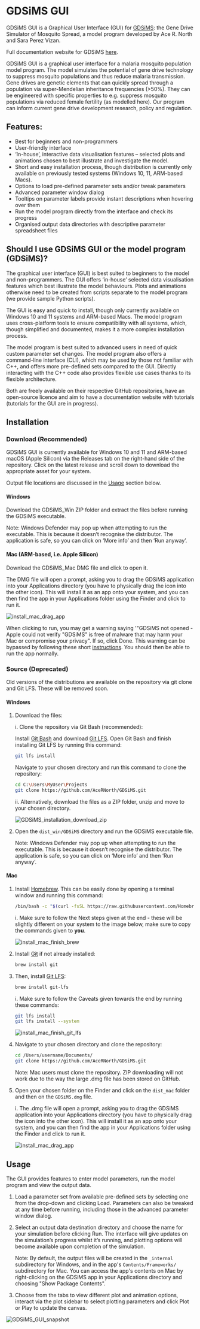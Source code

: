 # GDSiMS GUI
GDSiMS GUI is a Graphical User Interface (GUI) for [GDSiMS](https://github.com/AceRNorth/GeneralMetapop): the Gene Drive Simulator of Mosquito Spread, a model program developed by Ace R. North and Sara Perez Vizan. 

Full documentation website for GDSiMS [here](https://acernorth.github.io/GeneralMetapop/ ).

GDSiMS GUI is a graphical user interface for a malaria mosquito population model program. The model simulates the potential of gene drive technology to suppress mosquito populations and thus reduce malaria transmission. Gene drives are genetic elements that can quickly spread through a population via super-Mendelian inheritance frequencies (>50%). They can be engineered with specific properties to e.g. suppress mosquito populations via reduced female fertility (as modelled here). Our program can inform current gene drive development research, policy and regulation. 

## Features:
- Best for beginners and non-programmers
- User-friendly interface
- ‘In-house’, interactive data visualisation features – selected plots and animations chosen to best illustrate and investigate the model.
- Short and easy installation process, though distribution is currently only available on previously tested systems (Windows 10, 11, ARM-based Macs).
- Options to load pre-defined parameter sets and/or tweak parameters
- Advanced parameter window dialog
- Tooltips on parameter labels provide instant descriptions when hovering over them
- Run the model program directly from the interface and check its progress
- Organised output data directories with descriptive parameter spreadsheet files

## Should I use GDSiMS GUI or the model program (GDSiMS)?
The graphical user interface (GUI) is best suited to beginners to the model and non-programmers. The GUI offers ‘in-house’ selected data visualisation features which best illustrate the model behaviours. Plots and animations otherwise need to be created from scripts separate to the model program (we provide sample Python scripts).

The GUI is easy and quick to install, though only currently available on Windows 10 and 11 systems and ARM-based Macs. The model program uses cross-platform tools to ensure compatibility with all systems, which, though simplified and documented, makes it a more complex installation process. 

The model program is best suited to advanced users in need of quick custom parameter set changes. The model program also offers a command-line interface (CLI), which may be used by those not familiar with C++, and offers more pre-defined sets compared to the GUI. Directly interacting with the C++ code also provides flexible use cases thanks to its flexible architecture.

Both are freely available on their respective GitHub repositories, have an open-source licence and aim to have a documentation website with tutorials (tutorials for the GUI are in progress).

## Installation
### Download (Recommended)
GDSiMS GUI is currently available for Windows 10 and 11 and ARM-based macOS (Apple Silicon) via the Releases tab on the right-hand side of the repository. Click on the latest release and scroll down to download the appropriate asset for your system. 

Output file locations are discussed in the [Usage](#usage) section below.

#### Windows
Download the GDSiMS_Win ZIP folder and extract the files before running the GDSiMS executable.

Note: Windows Defender may pop up when attempting to run the executable. This is because it doesn’t recognise the distributor. The application is safe, so you can click on ‘More info’ and then ‘Run anyway’.

#### Mac (ARM-based, i.e. Apple Silicon)
Download the GDSiMS_Mac DMG file and click to open it. 

The DMG file will open a prompt, asking you to drag the GDSiMS application into your Applications directory (you have to physically drag the icon into the other icon). This will install it as an app onto your system, and you can then find the app in your Applications folder using the Finder and click to run it.

   ![install_mac_drag_app](https://github.com/user-attachments/assets/0e045d03-42cb-42ad-b053-7199e8ed9f71)

When clicking to run, you may get a warning saying '"GDSiMS not opened - Apple could not verify "GDSiMS" is free of malware that may harm your Mac or compromise your privacy". If so, click Done. This warning can be bypassed by following these short [instructions](https://support.apple.com/en-gb/guide/mac-help/mchleab3a043/mac). You should then be able to run the app normally.

### Source (Deprecated)
Old versions of the distributions are available on the repository via git clone and Git LFS. These will be removed soon.
#### Windows
1. Download the files:
   
   i. Clone the repository via Git Bash (recommended):
   
      Install [Git Bash](https://git-scm.com/downloads) and download [Git LFS](https://git-lfs.com/). Open Git Bash and finish installing Git LFS by running this command:

      ```bash
      git lfs install
      ```
      
      Navigate to your chosen directory and run this command to clone the repository:
   
      ```bash
      cd C:\Users\MyUser\Projects
      git clone https://github.com/AceRNorth/GDSiMS.git
      ```
   ii. Alternatively, download the files as a ZIP folder, unzip and move to your chosen directory.
   
      ![GDSiMS_installation_download_zip](https://github.com/user-attachments/assets/617f44d3-3d69-4bc3-9b3e-c21cd307a923)

3. Open the ```dist_win/GDSiMS``` directory and run the GDSiMS executable file.
   
   Note: Windows Defender may pop up when attempting to run the executable. This is because it doesn’t recognise the distributor. The application is safe, so you can click on ‘More info’ and then ‘Run anyway’.

#### Mac

1. Install [Homebrew](https://brew.sh/). This can be easily done by opening a terminal window and running this command:
   
   ```bash
   /bin/bash -c "$(curl -fsSL https://raw.githubusercontent.com/Homebrew/install/HEAD/install.sh)"
   ```
   
   i. Make sure to follow the Next steps given at the end - these will be slightly different on your system to the image below, make sure to copy the commands given to **you**.

      ![install_mac_finish_brew](https://github.com/user-attachments/assets/e146eb3a-33ae-477b-b707-1953998a928a)

2. Install [Git](https://git-scm.com/downloads/mac) if not already installed:
   
   ```bash
   brew install git
   ```
   
3. Then, install [Git LFS](https://git-lfs.com/):
   
   ```bash
   brew install git-lfs
   ```
   
   i. Make sure to follow the Caveats given towards the end by running these commands:
   
      ```bash
      git lfs install
      git lfs install --system
      ```
      
     ![install_mac_finish_git_lfs](https://github.com/user-attachments/assets/3c1c42d5-502f-4010-80d8-ce4c62ca8419)


4. Navigate to your chosen directory and clone the repository:
   
   ```bash
   cd /Users/username/Documents/
   git clone https://github.com/AceRNorth/GDSiMS.git
   ```
   
   Note: Mac users must clone the repository. ZIP downloading will not work due to the way the large .dmg file has been stored on GitHub.

5. Open your chosen folder on the Finder and click on the ```dist_mac``` folder and then on the ```GDSiMS.dmg``` file.
   
   i. The .dmg file will open a prompt, asking you to drag the GDSiMS application into your Applications directory (you have to physically drag the icon into the other icon). This will install it as an app onto your system, and you can then find the app in your Applications folder using the Finder and click to run it.

   ![install_mac_drag_app](https://github.com/user-attachments/assets/e9f38974-6b17-47ff-b818-53a89497c9c4)


## Usage
The GUI provides features to enter model parameters, run the model program and view the output data. 

1. Load a parameter set from available pre-defined sets by selecting one from the drop-down and clicking Load. Parameters can also be tweaked at any time before running, including those in the advanced parameter window dialog.

2. Select an output data destination directory and choose the name for your simulation before clicking Run. The interface will give updates on the simulation’s progress whilst it’s running, and plotting options will become available upon completion of the simulation. 

   Note: By default, the output files will be created in the ```_internal``` subdirectory for Windows, and in the app's ```Contents/Frameworks/``` subdirectory for Mac. You can access the app's contents on Mac by right-clicking on the GDSiMS app in your Applications directory and choosing "Show Package Contents".

4. Choose from the tabs to view different plot and animation options, interact via the plot sidebar to select plotting parameters and click Plot or Play to update the canvas.

![GDSiMS_GUI_snapshot](https://github.com/user-attachments/assets/7b1cd53d-ab03-4e9b-adec-adc0c0ca0b77)



